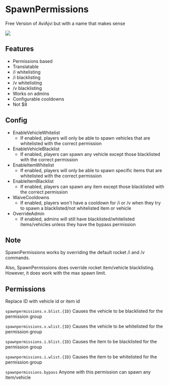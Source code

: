 # SpawnPermissions
Free Version of AviAjvi but with a name that makes sense

![](https://i.imgur.com/ZNxWGDs.png)

## Features

- Permissions based
- Translatable
- /i whitelisting
- /i blacklisting
- /v whitelisting
- /v blacklisting
- Works on admins
- Configurable cooldowns
- Not $8

## Config

- EnableVehicleWhitelist
  - If enabled, players will only be able to spawn vehicles that are whitelisted with the correct permission
- EnableVehicleBlacklist
  - If enabled, players can spawn any vehicle except those blacklisted with the correct permission
- EnableItemWhitelist
  - If enabled, players will only be able to spawn specific items that are whitelisted with the correct permission
- EnableItemBlacklist
  - If enabled, players can spawn any item except those blacklisted with the correct permission
- WaiveCooldowns
  - If enabled, players won't have a cooldown for /i or /v when they try to spawn a blacklisted/not whitelisted item or vehicle
- OverrideAdmin
  - If enabled, admins will still have blacklisted/whitelisted items/vehicles unless they have the bypass permission
  
## Note
  
SpawnPermissions works by overriding the default rocket /i and /v commands.
  
Also, SpawnPermissions does override rocket item/vehicle blacklisting. However, it does work with the max spawn limit.
  
## Permissions
  
Replace ID with vehicle id or item id
  
`spawnpermissions.v.blist.{ID}` Causes the vehicle to be blacklisted for the permission group

`spawnpermissions.v.wlist.{ID}` Causes the vehicle to be whitelisted for the permission group

`spawnpermissions.i.blist.{ID}` Causes the item to be blacklisted for the permission group  

`spawnpermissions.i.wlist.{ID}` Causes the item to be whitelisted for the permission group

`spawnpermissions.bypass` Anyone with this permission can spawn any item/vehicle
